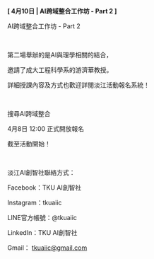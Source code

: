 **[ 4月10日 | AI跨域整合工作坊 - Part 2 ]**

AI跨域整合工作坊 - Part 2

&nbsp;

第二場舉辦的是AI與理學相關的結合，

邀請了成大工程科學系的游濟華教授。

詳細授課內容及方式也歡迎詳閱淡江活動報名系統！

&nbsp;

搜尋AI跨域整合

4月8日 12:00 正式開放報名

截至活動開始！

&nbsp;

淡江AI創智社聯絡方式：

Facebook：TKU AI創智社

Instagram：tkuaiic

LINE官方帳號：@tkuaiic

LinkedIn：TKU AI創智社

Gmail： tkuaiic@gmail.com

